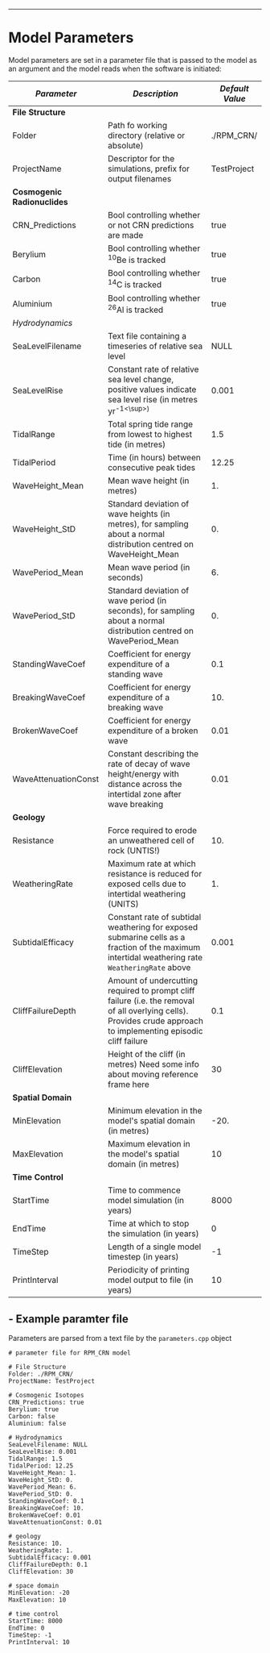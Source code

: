 ---
# Model Parameters
Model parameters are set in a parameter file that is passed to the model as an argument and the model reads when the software is initiated:

| *Parameter* | *Description* | *Default Value* |
| ----------- | ------------- | --------------- |
| **File Structure** | | |
| Folder | Path fo working directory (relative or absolute) | ./RPM_CRN/ |
| ProjectName | Descriptor for the simulations, prefix for output filenames | TestProject |
| **Cosmogenic Radionuclides** | | |
| CRN_Predictions | Bool controlling whether or not CRN predictions are made | true |
| Berylium | Bool controlling whether <sup>10</sup>Be is tracked | true |
| Carbon | Bool controlling whether <sup>14</sup>C is tracked | true |
| Aluminium | Bool controlling whether <sup>26</sup>Al is tracked | true |
| *Hydrodynamics* | | |
| SeaLevelFilename | Text file containing a timeseries of relative sea level | NULL |
| SeaLevelRise | Constant rate of relative sea level change, positive values indicate sea level rise (in metres yr<sup>-1<\sup>) | 0.001 |
| TidalRange | Total spring tide range from lowest to highest tide (in metres) | 1.5 |
| TidalPeriod | Time (in hours) between consecutive peak tides | 12.25 |
| WaveHeight_Mean | Mean wave height (in metres) | 1. |
| WaveHeight_StD | Standard deviation of wave heights (in metres), for sampling about a normal distribution centred on WaveHeight_Mean |  0. |
| WavePeriod_Mean | Mean wave period (in seconds) | 6. |
| WavePeriod_StD | Standard deviation of wave period (in seconds), for sampling about a normal distribution centred on WavePeriod_Mean | 0. |
| StandingWaveCoef | Coefficient for energy expenditure of a standing wave | 0.1 |
| BreakingWaveCoef | Coefficient for energy expenditure of a breaking wave | 10. |
| BrokenWaveCoef | Coefficient for energy expenditure of a broken wave | 0.01 |
| WaveAttenuationConst | Constant describing the rate of decay of wave height/energy with distance across the intertidal zone after wave breaking | 0.01 |
| **Geology** | | |
| Resistance | Force required to erode an unweathered cell of rock (UNTIS!) | 10. |
| WeatheringRate | Maximum rate at which resistance is reduced for exposed cells due to intertidal weathering (UNITS) | 1. |
| SubtidalEfficacy | Constant rate of subtidal weathering for exposed submarine cells as a fraction of the maximum intertidal weathering rate `WeatheringRate` above | 0.001 |
| CliffFailureDepth | Amount of undercutting required to prompt cliff failure (i.e. the removal of all overlying cells). Provides crude approach to implementing episodic cliff failure | 0.1 |
| CliffElevation | Height of the cliff (in metres) Need some info about moving reference frame here | 30 |
| **Spatial Domain** | | |
| MinElevation | Minimum elevation in the model's spatial domain (in metres) | -20. |
| MaxElevation | Maximum elevation in the model's spatial domain (in metres) | 10 |
| **Time Control** | | |
| StartTime | Time to commence model simulation (in years) | 8000 |
| EndTime | Time at which to stop the simulation (in years) | 0 |
| TimeStep | Length of a single model timestep (in years) | -1 |
| PrintInterval | Periodicity of printing model output to file (in years) | 10 |

## - Example paramter file

Parameters are parsed from a text file by the `parameters.cpp` object

```
# parameter file for RPM_CRN model

# File Structure
Folder: ./RPM_CRN/
ProjectName: TestProject

# Cosmogenic Isotopes
CRN_Predictions: true
Berylium: true
Carbon: false
Aluminium: false

# Hydrodynamics
SeaLevelFilename: NULL
SeaLevelRise: 0.001
TidalRange: 1.5
TidalPeriod: 12.25
WaveHeight_Mean: 1.
WaveHeight_StD: 0.
WavePeriod_Mean: 6. 
WavePeriod_StD: 0.
StandingWaveCoef: 0.1
BreakingWaveCoef: 10.
BrokenWaveCoef: 0.01
WaveAttenuationConst: 0.01

# geology
Resistance: 10.
WeatheringRate: 1.
SubtidalEfficacy: 0.001
CliffFailureDepth: 0.1
CliffElevation: 30

# space domain
MinElevation: -20
MaxElevation: 10

# time control
StartTime: 8000
EndTime: 0
TimeStep: -1
PrintInterval: 10

```